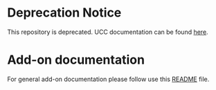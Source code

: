 # Deprecation Notice

This repository is deprecated. UCC documentation can be found [here](https://splunk.github.io/addonfactory-ucc-generator/).

# Add-on documentation

For general add-on documentation please follow use this [README](https://github.com/splunk/addonfactory-repository-template/blob/main/README-addons.md) file.
